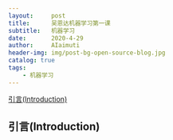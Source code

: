 ```yaml
---
layout:     post
title:      吴恩达机器学习第一课
subtitle:   机器学习
date:       2020-4-29
author:     AIaimuti
header-img: img/post-bg-open-source-blog.jpg
catalog: true
tags:
    - 机器学习
---
```


[引言(Introduction)](##引言(Introduction))

## 引言(Introduction)
